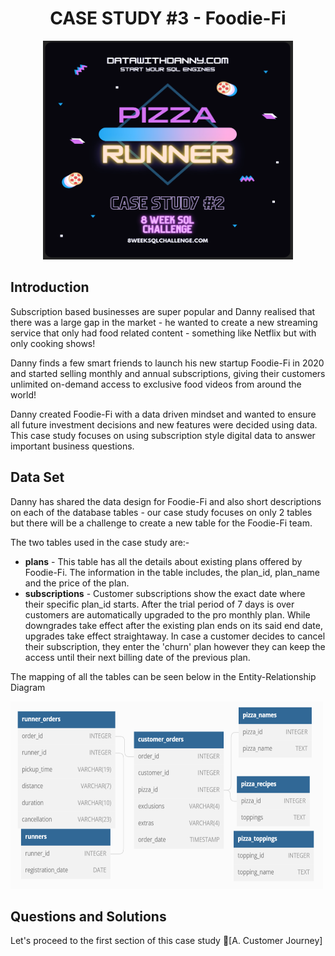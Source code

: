 <h1 align="center">CASE STUDY #3 - Foodie-Fi</h1>

<p align="center">
  <img width="400" height="350" src="https://github.com/ShrutiL1396/SQL/blob/main/Case%20Studies/8-Week-SQL-Challenge/Case_Study_2/Image_Set_2/pizza.PNG">
</p>

## Introduction
Subscription based businesses are super popular and Danny realised that there was a large gap in the market - he wanted to create a new streaming service that only had food related content - something like Netflix but with only cooking shows!

Danny finds a few smart friends to launch his new startup Foodie-Fi in 2020 and started selling monthly and annual subscriptions, giving their customers unlimited on-demand access to exclusive food videos from around the world!

Danny created Foodie-Fi with a data driven mindset and wanted to ensure all future investment decisions and new features were decided using data. This case study focuses on using subscription style digital data to answer important business questions.

## Data Set
Danny has shared the data design for Foodie-Fi and also short descriptions on each of the database tables - our case study focuses on only 2 tables but there will be a challenge to create a new table for the Foodie-Fi team.

The two tables used in the case study are:-
- **plans** - This table has all the details about existing plans offered by Foodie-Fi. The information in the table includes, the plan_id, plan_name and the price of the plan.
- **subscriptions** - Customer subscriptions show the exact date where their specific plan_id starts. After the trial period of 7 days is over customers are automatically upgraded to the pro monthly plan. While downgrades take effect after the existing plan ends on its said end date, upgrades take effect straightaway. In case a customer decides to cancel their subscription, they enter the 'churn' plan however they can keep the access until their next billing date of the previous plan.

The mapping of all the tables can be seen below in the Entity-Relationship Diagram

<img src = "https://github.com/ShrutiL1396/SQL/blob/main/Case%20Studies/8-Week-SQL-Challenge/Case_Study_2/Image_Set_2/dataset2.PNG" width="500" height="300" />


## Questions and Solutions
Let's proceed to the first section of this case study 🥑[A. Customer Journey]

